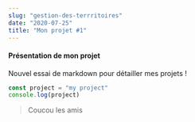 ```yaml
---
slug: "gestion-des-terrritoires"
date: "2020-07-25"
title: "Mon projet #1"
---
```


#### Présentation de mon projet

Nouvel essai de markdown pour détailler mes projets !

```javascript
const project = "my project"
console.log(project)
```

> Coucou les amis
